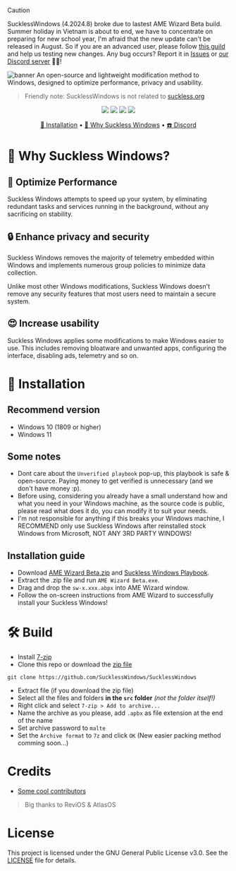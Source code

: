 > [!CAUTION]
> SucklessWindows (4.2024.8) broke due to lastest AME Wizard Beta build. Summer holiday in Vietnam is about to end, we have to concentrate on preparing for new school year, I'm afraid that the new update can't be released in August. So if you are an advanced user, please follow [this guild](https://github.com/SucklessWindows/SucklessWindows?tab=readme-ov-file#%EF%B8%8F-build) and help us testing new changes. Any bug occurs? Report it in [Issues](https://github.com/SucklessWindows/SucklessWindows/issues) or [our Discord server](https://discord.gg/fxeSRbVfkK) 🤗💗!

![banner](https://github.com/TheOnlyChuon/SW-Fork/blob/main/.github/Uni-SucklessWindows.png?raw=true "Hey! I know that it's look like 'Suckloss Windows', but the 'e' is literally Edge logo, so we can call it Microsoft's fault XD")
An open-source and lightweight modification method to Windows, designed to optimize performance, privacy and usability.
> Friendly note: SucklessWindows is not related to [suckless.org](https://suckless.org)

<p align="center">
  <img src="https://img.shields.io/github/release/SucklessWindows/SucklessWindows">
  <img src="https://img.shields.io/github/downloads/SucklessWindows/SucklessWindows/total">
  <img src="https://img.shields.io/github/license/SucklessWindows/SucklessWindows">
  <img src="https://img.shields.io/github/stars/SucklessWindows/SucklessWindows">
</p>

<div align="center">
  <a href="#-installation">🔧 Installation</a>  • 
  <a href="#-why-suckless-windows">🤔 Why Suckless Windows</a>  • 
  <a href="https://discord.gg/fxeSRbVfkK">☎️ Discord</a>
</div>

# 🤔 Why Suckless Windows?
## 🚀 Optimize Performance
Suckless Windows attempts to speed up your system, by eliminating redundant tasks and services running in the background, without any sacrificing on stability.

## 🔒 Enhance privacy and security
Suckless Windows removes the majority of telemetry embedded within Windows and implements numerous group policies to minimize data collection.

Unlike most other Windows modifications, Suckless Windows doesn't remove any security features that most users need to maintain a secure system.

## 😍 Increase usability
Suckless Windows applies some modifications to make Windows easier to use. This includes removing bloatware and unwanted apps, configuring the interface, disabling ads, telemetry and so on.

# 🔧 Installation
## Recommend version
- Windows 10 (1809 or higher)
- Windows 11

## Some notes
- Dont care about the `Unverified playbook` pop-up, this playbook is safe & open-source. Paying money to get verified is unnecessary (and we don't have money :p).
- Before using, considering you already have a small understand how and what you need in your Windows machine, as the source code is public, please read what does it do, you can modify it to suit your needs.
- I'm not responsible for anything if this breaks your Windows machine, I RECOMMEND only use Suckless Windows after reinstalled stock Windows from Microsoft, NOT ANY 3RD PARTY WINDOWS!

## Installation guide
- Download [AME Wizard Beta.zip](https://ameliorated.io/) and [Suckless Windows Playbook](https://github.com/SucklessWindows/SucklessWindows/releases/latest).
- Extract the .zip file and run `AME Wizard Beta.exe`.
- Drag and drop the `sw-x.xxx.abpx` into AME Wizard window.
- Follow the on-screen instructions from AME Wizard to successfully install your Suckless Windows!

# 🛠️ Build
- Install [7-zip](https://7-zip.org/)
- Clone this repo or download the [zip file](https://github.com/SucklessWindows/SucklessWindows/archive/main.zip)
```
git clone https://github.com/SucklessWindows/SucklessWindows
```
- Extract file (if you download the zip file)
- Select all the files and folders **in the `src` folder** *(not the folder itself!)*
- Right click and select `7-zip > Add to archive...`
- Name the archive as you please, add `.apbx` as file extension at the end of the name
- Set archive password to `malte`
- Set the `Archive format` to `7z` and click `OK`
(New easier packing method comming soon...)

# Credits
- [Some cool contributors](https://github.com/SucklessWindows/SucklessWindows/graphs/contributors)
> Big thanks to ReviOS & AtlasOS

# License
This project is licensed under the GNU General Public License v3.0. See the [LICENSE](LICENSE) file for details.
